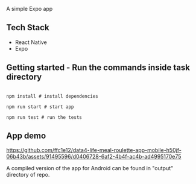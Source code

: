 A simple Expo app

## Tech Stack

- React Native
- Expo

## Getting started - Run the commands inside task directory

```

npm install # install dependencies

npm run start # start app

npm run test # run the tests

```
## App demo


https://github.com/ffc1e12/data4-life-meal-roulette-app-mobile-h50jf-06b43b/assets/91495596/d0406728-6af2-4b4f-ac4b-ad4995170e75


A compiled version of the app for Android can be found in "output" directory of repo.
